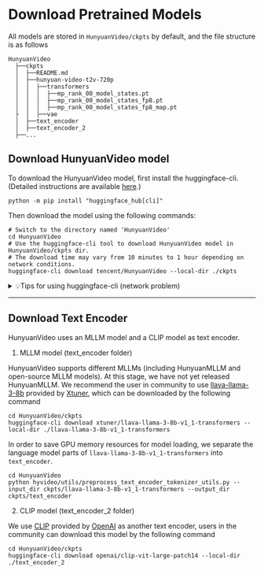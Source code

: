 # Download Pretrained Models

All models are stored in `HunyuanVideo/ckpts` by default, and the file structure is as follows
```shell
HunyuanVideo
  ├──ckpts
  │  ├──README.md
  │  ├──hunyuan-video-t2v-720p
  │  │  ├──transformers
  │  │  │  ├──mp_rank_00_model_states.pt
  │  │  │  ├──mp_rank_00_model_states_fp8.pt
  │  │  │  ├──mp_rank_00_model_states_fp8_map.pt
  ├  │  ├──vae
  │  ├──text_encoder
  │  ├──text_encoder_2
  ├──...
```

## Download HunyuanVideo model
To download the HunyuanVideo model, first install the huggingface-cli. (Detailed instructions are available [here](https://huggingface.co/docs/huggingface_hub/guides/cli).)

```shell
python -m pip install "huggingface_hub[cli]"
```

Then download the model using the following commands:

```shell
# Switch to the directory named 'HunyuanVideo'
cd HunyuanVideo
# Use the huggingface-cli tool to download HunyuanVideo model in HunyuanVideo/ckpts dir.
# The download time may vary from 10 minutes to 1 hour depending on network conditions.
huggingface-cli download tencent/HunyuanVideo --local-dir ./ckpts
```

<details>
<summary>💡Tips for using huggingface-cli (network problem)</summary>

##### 1. Using HF-Mirror

If you encounter slow download speeds in China, you can try a mirror to speed up the download process. For example,

```shell
HF_ENDPOINT=https://hf-mirror.com huggingface-cli download tencent/HunyuanVideo --local-dir ./ckpts
```

##### 2. Resume Download

`huggingface-cli` supports resuming downloads. If the download is interrupted, you can just rerun the download 
command to resume the download process.

Note: If an `No such file or directory: 'ckpts/.huggingface/.gitignore.lock'` like error occurs during the download 
process, you can ignore the error and rerun the download command.

</details>

---

## Download Text Encoder

HunyuanVideo uses an MLLM model and a CLIP model as text encoder.

1. MLLM model (text_encoder folder)

HunyuanVideo supports different MLLMs (including HunyuanMLLM and open-source MLLM models). At this stage, we have not yet released HunyuanMLLM. We recommend the user in community to use [llava-llama-3-8b](https://huggingface.co/xtuner/llava-llama-3-8b-v1_1-transformers) provided by [Xtuner](https://huggingface.co/xtuner), which can be downloaded by the following command

```shell
cd HunyuanVideo/ckpts
huggingface-cli download xtuner/llava-llama-3-8b-v1_1-transformers --local-dir ./llava-llama-3-8b-v1_1-transformers
```

In order to save GPU memory resources for model loading, we separate the language model parts of `llava-llama-3-8b-v1_1-transformers` into `text_encoder`.
```
cd HunyuanVideo
python hyvideo/utils/preprocess_text_encoder_tokenizer_utils.py --input_dir ckpts/llava-llama-3-8b-v1_1-transformers --output_dir ckpts/text_encoder
```

2. CLIP model (text_encoder_2 folder)

We use [CLIP](https://huggingface.co/openai/clip-vit-large-patch14) provided by [OpenAI](https://openai.com) as another text encoder, users in the community can download this model by the following command

```
cd HunyuanVideo/ckpts
huggingface-cli download openai/clip-vit-large-patch14 --local-dir ./text_encoder_2
```
